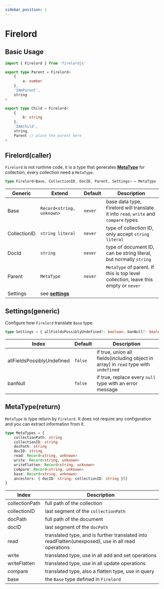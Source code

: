 ```yaml
---
sidebar_position: 1
---
```


# Firelord

## Basic Usage

```ts
import { Firelord } from 'firelordjs'

export type Parent = Firelord<
	{
		a: number
	},
	'IAmParent',
	string
>

export type Child = Firelord<
	{
		b: string
	},
	'IAmChild',
	string,
	Parent // place the parent here
>
```

## Firelord(caller)

`Firelord` is not runtime code, it is a type that generates **[MetaType](#metatypeoutput)** for collection, every collection need a `MetaType`.

```ts
type Firelord<Base, CollectionID, DocID, Parent, Settings> = MetaType
```

| Generic      | Extend                            | Default | Description                                                                         |
| ------------ | --------------------------------- | ------- | ----------------------------------------------------------------------------------- |
| Base         | `Record<string, unknown>`         | `never` | base data type, Firelord will translate it into `read`, `write` and `compare` types |
| CollectionID | `string literal`                  | `never` | type of collection ID, only accept `string literal`                                 |
| DocId        | `string`                          | `never` | type of document ID, can be string literal, but normally `string`                   |
| Parent       | `MetaType`                        | `never` | `MetaType` of parent. If this is top level collection, leave this empty or `never`  |
| Settings     | see **[settings](#settingsargs)** |

## Settings(generic)

Configure how `Firelord` translate `Base` type.

```ts
type Settings = { allFieldsPossiblyUndefined?: boolean; banNull?: boolean }
```

| Index                      | Default | Description                                                                          |
| -------------------------- | ------- | ------------------------------------------------------------------------------------ |
| allFieldsPossiblyUndefined | `false` | if true, union all fields(including object in array) in `read` type with `undefined` |
| banNull                    | `false` | if true, replace every `null` type with an error message                             |

## MetaType(return)

`MetaType` is type return by `Firelord`. It does not require any configuration and you can extract information from it.

```ts
type MetaTypes = {
	collectionPath: string
	collectionID: string
	docPath: string
	docID: string
	read: Record<string, unknown>
	write: Record<string, unknown>
	writeFlatten: Record<string, unknown>
	compare: Record<string, unknown>
	base: Record<string, unknown>
	ancestors: { docID: string; collectionID: string }[]
}
```

| Index          | Description                                                                                        |
| -------------- | -------------------------------------------------------------------------------------------------- |
| collectionPath | full path of the collection                                                                        |
| collectionID   | last segment of the `collectionPath`                                                               |
| docPath        | full path of the document                                                                          |
| docID          | last segment of the `docPath`                                                                      |
| read           | translated type, and is further translated into readFlatten(unexposed), use in all read operations |
| write          | translated type, use in all add and set operations                                                 |
| writeFlatten   | translated type, use in all update operations                                                      |
| compare        | translated type, also a flatten type, use in query                                                 |
| base           | the `Base` type defined in `Firelord`                                                              |
